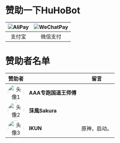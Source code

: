 # 赞助一下HuHoBot
| ![AliPay](https://pic.txssb.cn/Alipay.jpg) | ![WeChatPay](https://pic.txssb.cn/wechatPay.jpg) |
|:---:|:---:|
| 支付宝 | 微信支付 |

#  赞助者名单

| 赞助者 |  | 留言|
|:---:|:---|:---:|
| ![头像1](http://q1.qlogo.cn/g?b=qq&nk=3829874284&s=100) | **AAA专跑国道王师傅** | |
| ![头像2](http://q1.qlogo.cn/g?b=qq&nk=3136568325&s=100) | **莯風Sakura** | |
| ![头像3](http://q1.qlogo.cn/g?b=qq&nk=2521291740&s=100) | **IKUN**| 原神，启动。|

<style>
  /* 头像样式 */
  table:has([alt^="头像"]) img {
    width: 50px;
    height: 50px;
    border-radius: 50%;
    object-fit: cover;
    vertical-align: middle; /* 确保头像垂直居中 */
  }
  /* 名字样式 */
  table:has([alt^="头像"]) td:nth-child(2) {
    vertical-align: middle;
    font-weight: bold;
  }
  table:has([alt^="头像"]) td:nth-child(3) {
    vertical-align: middle;
  }
  /* 保持表格宽度自适应 */
  table {
    width: 100%;
  }
</style>